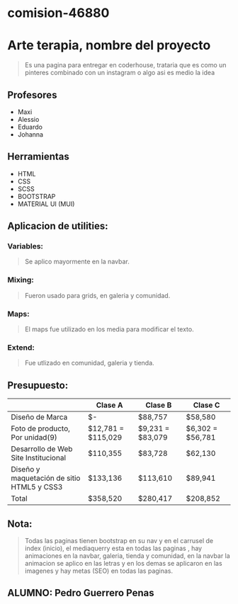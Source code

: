 # comision-46880
# Arte terapia, nombre del proyecto

> Es una pagina para entregar en coderhouse, trataria que es como un pinteres combinado con un instagram o algo asi es medio la idea 

## Profesores
- Maxi
- Alessio
- Eduardo
- Johanna

## Herramientas

- HTML
- CSS
- SCSS
- BOOTSTRAP
- MATERIAL UI (MUI)

## Aplicacion de utilities:

### Variables:

> Se aplico mayormente en la navbar.

### Mixing:

> Fueron usado para grids, en galeria y comunidad.

### Maps:

> El maps fue utilizado en los media para modificar el texto.

### Extend:

> Fue utlizado en comunidad, galeria y tienda.

## Presupuesto:

|   | Clase A  | Clase B  | Clase C  |
| ------------  | ------------  | ------------  |  ------------ |
| Diseño de Marca  | $-	  | $88,757	  |  $58,580	 |
| Foto de producto, Por unidad(9)  | $12,781	 = $115,029 |  $9,231	= $83,079 | $6,302	 = $56,781 |
|  Desarrollo de Web Site Institucional | $110,355	  | $83,728	  |  $62,130	 |
|  Diseño y maquetación de sitio HTML5 y CSS3 | $133,136	  | $113,610	  | $89,941	  |
| Total  | $358,520  | $280,417  | $208,852  |

## Nota:

>Todas las paginas tienen bootstrap en su nav y en el carrusel de index (inicio), el mediaquerry esta en todas las paginas , hay animaciones en la navbar, galeria, tienda y comunidad, en la navbar la animacion se aplico en las letras y en los demas se aplicaron en las imagenes y hay metas (SEO) en todas las paginas.

## ALUMNO: Pedro Guerrero Penas